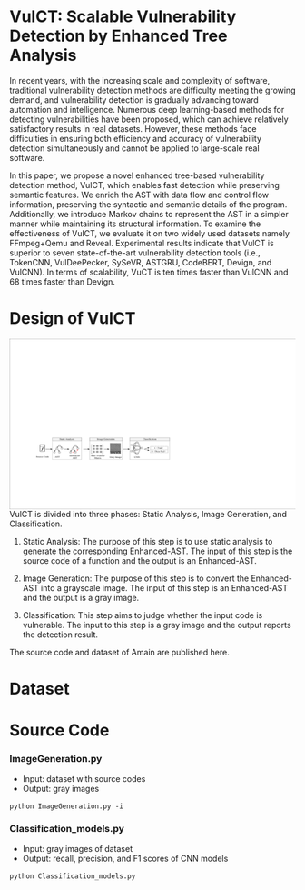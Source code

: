 # VulCT: Scalable Vulnerability Detection by Enhanced Tree Analysis
In recent years, with the increasing scale and complexity of software, traditional vulnerability detection methods are difficulty meeting the growing demand, and vulnerability detection is gradually advancing toward automation and intelligence. Numerous deep learning-based methods for detecting vulnerabilities have been proposed, which can achieve relatively satisfactory results in real datasets. However, these methods face difficulties in ensuring both efficiency and accuracy of vulnerability detection simultaneously and cannot be applied to large-scale real software. 

In this paper, we propose a novel enhanced tree-based vulnerability detection method, VulCT, which enables fast detection while preserving semantic features. We enrich the AST with data flow and control flow information, preserving the syntactic and semantic details of the program. Additionally, we introduce Markov chains to represent the AST in a simpler manner while maintaining its structural information. To examine the effectiveness of VulCT, we evaluate it on two widely used datasets namely FFmpeg+Qemu and Reveal. Experimental results indicate that VulCT is superior to seven state-of-the-art vulnerability detection tools (i.e., TokenCNN, VulDeePecker, SySeVR, ASTGRU, CodeBERT, Devign, and VulCNN). In terms of scalability, VuCT is ten times faster than VulCNN and 68 times faster than Devign.

# Design of VulCT
 <img src="System.png" width = "800" height = "300" alt="图片名称" align=center />
VulCT is divided into three phases: Static Analysis, Image Generation, and Classification.

1. Static Analysis: 
  The purpose of this step is to use static analysis to generate the corresponding Enhanced-AST. 
  The input of this step is the source code of a function and the output is an Enhanced-AST.
  
2. Image Generation: 
  The purpose of this step is to convert the Enhanced-AST into a grayscale image. 
  The input of this step is an Enhanced-AST and the output is a gray image.
  
3. Classification:
  This step aims to judge whether the input code is vulnerable. 
  The input to this step is a gray image and the output reports the detection result.

The source code and dataset of Amain are published here.

# Dataset


# Source Code  
### ImageGeneration.py
- Input: dataset with source codes
- Output: gray images 
```
python ImageGeneration.py -i 
```

### Classification_models.py
- Input: gray images of dataset
- Output: recall, precision, and F1 scores of CNN models
```
python Classification_models.py
```
